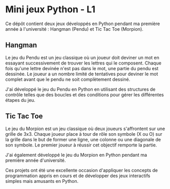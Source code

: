 # Mini jeux Python - L1

Ce dépôt contient deux jeux développés en Python pendant ma première année à l'université : Hangman (Pendu) et Tic Tac Toe (Morpion).

## Hangman

Le jeu du Pendu est un jeu classique où un joueur doit deviner un mot en essayant successivement de trouver les lettres qui le composent. Chaque fois qu'une lettre devinée n'est pas dans le mot, une partie du pendu est dessinée. Le joueur a un nombre limité de tentatives pour deviner le mot complet avant que le pendu ne soit complètement dessiné.

J'ai développé le jeu du Pendu en Python en utilisant des structures de contrôle telles que des boucles et des conditions pour gérer les différentes étapes du jeu.

## Tic Tac Toe

Le jeu du Morpion est un jeu classique où deux joueurs s'affrontent sur une grille de 3x3. Chaque joueur place à tour de rôle son symbole (X ou O) sur la grille dans le but de former une ligne, une colonne ou une diagonale de son symbole. Le premier joueur à réussir cet objectif remporte la partie.

J'ai également développé le jeu du Morpion en Python pendant ma première année d'université.

Ces projets ont été une excellente occasion d'appliquer les concepts de programmation appris en cours et de développer des jeux interactifs simples mais amusants en Python.

